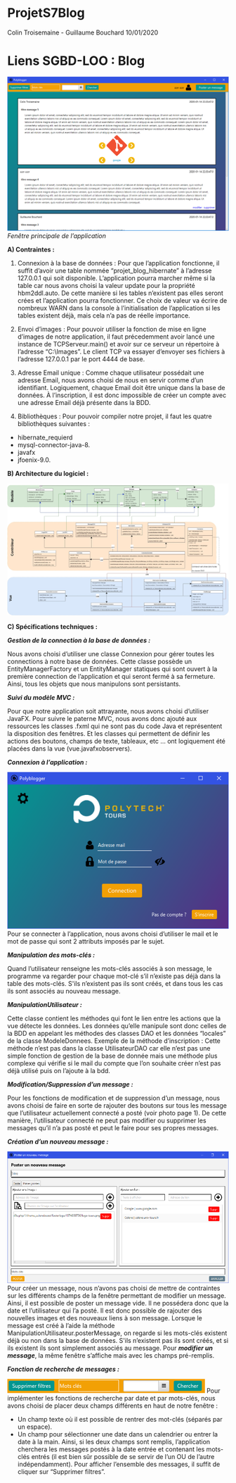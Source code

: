 # ProjetS7Blog

Colin Troisemaine - Guillaume Bouchard
10/01/2020

# Liens SGBD-LOO : Blog
![Screenshot](images_readme/affichage.png)
_Fenêtre principale de l’application_

**A) Contraintes :**
1) Connexion à la base de données :
Pour que l’application fonctionne, il suffit d’avoir une table nommée “projet_blog_hibernate” à l’adresse 127.0.0.1 qui soit disponible. L’application pourra marcher même si la table car nous avons choisi la valeur update pour la propriété hbm2ddl.auto. De cette manière si les tables n’existent pas elles seront crées et l’application pourra fonctionner.
Ce choix de valeur va écrire de nombreux WARN dans la console à l’initialisation de l’application si les tables existent déjà, mais cela n’a pas de réelle importance.

2) Envoi d’images :
Pour pouvoir utiliser la fonction de mise en ligne d’images de notre application, il faut précedemment avoir lancé une instance de TCPServeur.main() et avoir sur ce serveur un répertoire à l’adresse “C:\Images”. Le client TCP va essayer d’envoyer ses fichiers à l’adresse 127.0.0.1 par le port 4444 de base.

3) Adresse Email unique :
Comme chaque utilisateur possédait une adresse Email, nous avons choisi
de nous en servir comme d’un identifiant. Logiquement, chaque Email doit être unique dans
la base de données. À l’inscription, il est donc impossible de créer un compte avec une
adresse Email déjà présente dans la BDD.

4) Bibliothèques :
Pour pouvoir compiler notre projet, il faut les quatre bibliothèques suivantes :

- hibernate_requierd
- mysql-connector-java-8.
- javafx
- jfoenix-9.0.

**B) Architecture du logiciel :**

![Screenshot](images_readme/diagramme_de_classes.jpg)

**C) Spécifications techniques :**

***Gestion de la connection à la base de données :***

Nous avons choisi d’utiliser une classe Connexion pour gérer toutes les connections à notre base de données. Cette classe possède un EntityManagerFactory et un EntityManager statiques qui sont ouvert à la première connection de l’application et qui seront fermé à sa fermeture. Ainsi, tous les objets que nous manipulons sont persistants.


***Suivi du modèle MVC :***

Pour que notre application soit attrayante, nous avons choisi d’utiliser JavaFX. Pour suivre le paterne MVC, nous avons donc ajouté aux ressources les classes .fxml qui ne sont pas du code Java et représentent la disposition des fenêtres. Et les classes qui permettent de définir les actions des boutons, champs de texte, tableaux, etc ... ont logiquement été placées dans la vue (vue.javafxobservers).


***Connexion à l’application :***

![Screenshot](images_readme/connexion.png)
Pour se connecter à l’application, nous avons choisi d’utiliser le mail et le mot de passe qui sont 2 attributs imposés par le sujet.


***Manipulation des mots-clés :***

Quand l’utilisateur renseigne les mots-clés associés à son message, le programme va regarder pour chaque mot-clé s’il n’existe pas déjà dans la table des mots-clés. S'ils n’existent pas ils sont créés, et dans tous les cas ils sont associés au nouveau message.


***ManipulationUtilisateur :***

Cette classe contient les méthodes qui font le lien entre les actions que la vue détecte les données. Les données qu’elle manipule sont donc celles de la BDD en appelant les méthodes des classes DAO et les données “locales” de la classe ModeleDonnees. Exemple de la méthode d’inscription : Cette méthode n’est pas dans la classe UtilisateurDAO car elle n’est pas une simple fonction de gestion de la base de donnée mais une méthode plus complexe qui vérifie si le mail du compte que l’on souhaite créer n’est pas déjà utilisé puis on l’ajoute à la bdd.


***Modification/Suppression d’un message :***

Pour les fonctions de modification et de suppression d’un message, nous avons choisi de faire en sorte de rajouter des boutons sur tous les message que l’utilisateur actuellement connecté a posté (voir photo page 1). De cette manière, l’utilisateur connecté ne peut pas modifier ou supprimer les messages qu’il n’a pas posté et peut le faire pour ses propres messages.


***Création d’un nouveau message :***

![Screenshot](images_readme/fenetreCreerMessage.png)
Pour créer un message, nous n’avons pas choisi de mettre de contraintes sur les différents champs de la fenêtre permettant de modifier un message. Ainsi, il est possible de poster un message vide. Il ne possédera donc que la date et l’utilisateur qui l’a posté. Il est donc possible de rajouter des nouvelles images et des nouveaux liens à son message. Lorsque le message est créé à l’aide la méthode ManipulationUtilisateur.posterMessage, on regarde si les mots-clés existent déjà ou non dans la base de données. S'ils n’existent pas ils sont créés, et si ils existent ils sont simplement associés au message. Pour ***modifier un message***, la même fenêtre s’affiche mais avec les champs pré-remplis.


***Fonction de recherche de messages :***

![Screenshot](images_readme/recherche.png)
Pour implémenter les fonctions de recherche par date et par mots-clés, nous avons choisi de placer deux champs différents en haut de notre fenêtre :
- Un champ texte où il est possible de rentrer des mot-clés (séparés par un espace).
- Un champ pour sélectionner une date dans un calendrier ou entrer la date à la main.
Ainsi, si les deux champs sont remplis, l’application cherchera les messages postés à la date entrée et contenant les mots-clés entrés (il est bien sûr possible de se servir de l’un OU de l’autre indépendamment). Pour afficher l’ensemble des messages, il suffit de cliquer sur “Supprimer filtres”.
